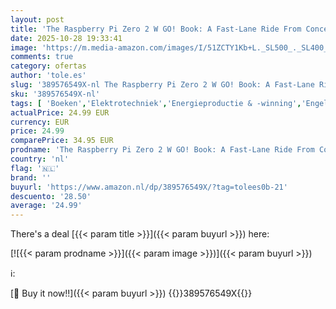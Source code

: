 ```yaml
---
layout: post
title: 'The Raspberry Pi Zero 2 W GO! Book: A Fast-Lane Ride From Concept to Project'
date: 2025-10-28 19:33:41
image: 'https://m.media-amazon.com/images/I/51ZCTY1Kb+L._SL500_._SL400_.jpg'
comments: true
category: ofertas
author: 'tole.es'
slug: '389576549X-nl The Raspberry Pi Zero 2 W GO! Book: A Fast-Lane Ride From...'
sku: '389576549X-nl'
tags: [ 'Boeken','Elektrotechniek','Energieproductie & -winning','Engelstalige boeken','Featured Categories','Techniek','Techniek & transport','🇳🇱', ]
actualPrice: 24.99 EUR
currency: EUR
price: 24.99
comparePrice: 34.95 EUR
prodname: 'The Raspberry Pi Zero 2 W GO! Book: A Fast-Lane Ride From Concept to Project'
country: 'nl'
flag: '🇳🇱'
brand: ''
buyurl: 'https://www.amazon.nl/dp/389576549X/?tag=tolees0b-21'
descuento: '28.50'
average: '24.99'
---
```


There's a deal [{{< param title >}}]({{< param buyurl >}})  here:

[![{{< param prodname >}}]({{< param image >}})]({{< param buyurl >}})

ℹ️:


[🛒 Buy it now!!]({{< param buyurl >}})
{{<world>}}389576549X{{</world>}}

